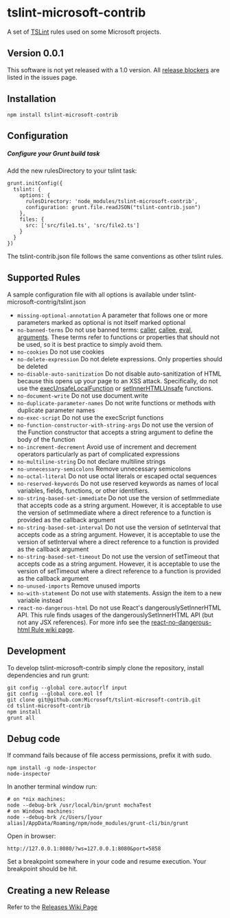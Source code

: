 
tslint-microsoft-contrib
======

A set of [TSLint](https://github.com/palantir/tslint) rules used on some Microsoft projects.

Version 0.0.1
-------------
This software is not yet released with a 1.0 version. 
All [release blockers](https://github.com/Microsoft/tslint-microsoft-contrib/issues?q=is%3Aopen+is%3Aissue+milestone%3A1.0) are listed in the issues page.

Installation
------------

    npm install tslint-microsoft-contrib

Configuration
-------------

##### Configure your Grunt build task

Add the new rulesDirectory to your tslint task: 

    grunt.initConfig({
      tslint: {
        options: {
          rulesDirectory: 'node_modules/tslint-microsoft-contrib',
          configuration: grunt.file.readJSON("tslint-contrib.json")
        },
        files: {
          src: ['src/file1.ts', 'src/file2.ts']
        }
      }
    })

The tslint-contrib.json file follows the same conventions as other tslint rules. 

Supported Rules
-----

A sample configuration file with all options is available under tslint-microsoft-contrig/tslint.json

* `missing-optional-annotation` A parameter that follows one or more parameters marked as optional is not itself marked optional
* `no-banned-terms` Do not use banned terms: [caller](https://msdn.microsoft.com/library/7t96kt3h(v=vs.94).aspx), [callee](https://msdn.microsoft.com/library/334e1zza(v=vs.94).aspx), [eval](https://msdn.microsoft.com/library/12k71sw7(v=vs.94).aspx), [arguments](https://msdn.microsoft.com/library/he95z461(v=vs.94).aspx). These terms refer to functions or properties that should not be used, so it is best practice to simply avoid them.
* `no-cookies` Do not use cookies
* `no-delete-expression` Do not delete expressions. Only properties should be deleted
* `no-disable-auto-sanitization` Do not disable auto-sanitization of HTML because this opens up your page to an XSS attack. Specifically, do not use the [execUnsafeLocalFunction](https://msdn.microsoft.com/en-us/library/windows/apps/hh767331.aspx) or [setInnerHTMLUnsafe](https://msdn.microsoft.com/en-us/library/windows/apps/br211696.aspx) functions.
* `no-document-write` Do not use document.write
* `no-duplicate-parameter-names` Do not write functions or methods with duplicate parameter names
* `no-exec-script` Do not use the execScript functions
* `no-function-constructor-with-string-args` Do not use the version of the Function constructor that accepts a string argument to define the body of the function
* `no-increment-decrement` Avoid use of increment and decrement operators particularly as part of complicated expressions
* `no-multiline-string` Do not declare multiline strings
* `no-unnecessary-semicolons` Remove unnecessary semicolons
* `no-octal-literal` Do not use octal literals or escaped octal sequences
* `no-reserved-keywords` Do not use reserved keywords as names of local variables, fields, functions, or other identifiers.
* `no-string-based-set-immediate` Do not use the version of setImmediate that accepts code as a string argument. However, it is acceptable to use the version of setImmediate where a direct reference to a function is provided as the callback argument
* `no-string-based-set-interval` Do not use the version of setInterval that accepts code as a string argument. However, it is acceptable to use the version of setInterval where a direct reference to a function is provided as the callback argument
* `no-string-based-set-timeout` Do not use the version of setTimeout that accepts code as a string argument. However, it is acceptable to use the version of setTimeout where a direct reference to a function is provided as the callback argument
* `no-unused-imports` Remove unused imports
* `no-with-statement` Do not use with statements. Assign the item to a new variable instead
* `react-no-dangerous-html` Do not use React's dangerouslySetInnerHTML API. This rule finds usages of the dangerouslySetInnerHTML API (but not any JSX references). For more info see the [react-no-dangerous-html Rule wiki page](https://github.com/Microsoft/tslint-microsoft-contrib/wiki/react-no-dangerous-html-Rule).


Development
-----------

To develop tslint-microsoft-contrib simply clone the repository, install dependencies and run grunt:

    git config --global core.autocrlf input
    git config --global core.eol lf
    git clone git@github.com:Microsoft/tslint-microsoft-contrib.git
    cd tslint-microsoft-contrib
    npm install
    grunt all
    
Debug code
-----------
If command fails because of file access permissions, prefix it with sudo.

    npm install -g node-inspector
    node-inspector

In another terminal window run:

    # on *nix machines: 
    node --debug-brk /usr/local/bin/grunt mochaTest
    # on Windows machines: 
    node --debug-brk /c/Users/[your alias]/AppData/Roaming/npm/node_modules/grunt-cli/bin/grunt
    
Open in browser:
    
    http://127.0.0.1:8080/?ws=127.0.0.1:8080&port=5858
    
Set a breakpoint somewhere in your code and resume execution. Your breakpoint should be hit.

Creating a new Release
----------------------

Refer to the [Releases Wiki Page](https://github.com/Microsoft/tslint-microsoft-contrib/wiki/Releases)
